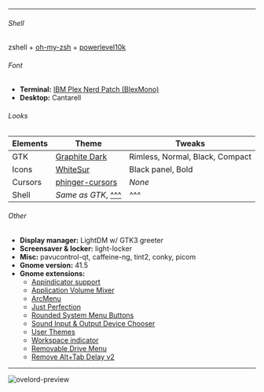 ** **
 
###### Shell
zshell + [oh-my-zsh](https://ohmyz.sh/) + [powerlevel10k](https://github.com/romkatv/powerlevel10k)

###### Font
* **Terminal:** [IBM Plex Nerd Patch (BlexMono)](https://www.nerdfonts.com/font-downloads)
* **Desktop:** Cantarell

###### Looks

| Elements | Theme | Tweaks |
| --- | --- | --- |
| GTK | [Graphite Dark](https://www.pling.com/p/1598493) | Rimless, Normal, Black, Compact |
| Icons | [WhiteSur](https://www.pling.com/p/1405756) | Black panel, Bold |
| Cursors | [phinger-cursors](https://www.pling.com/p/1690782) | *None* |
| Shell | *Same as GTK*, [^^^](https://www.pling.com/p/1598493) | *^^^* |

###### Other
* **Display manager:** LightDM w/ GTK3 greeter
* **Screensaver & locker:** light-locker
* **Misc:** pavucontrol-qt, caffeine-ng, tint2, conky, picom
* **Gnome version:** 41.5
* **Gnome extensions:**
  - [Appindicator support](https://extensions.gnome.org/extension/615/appindicator-support/)
  - [Application Volume Mixer](https://extensions.gnome.org/extension/3499/application-volume-mixer/)
  - [ArcMenu](https://extensions.gnome.org/extension/3628/arcmenu/)
  - [Just Perfection](https://extensions.gnome.org/extension/3843/just-perfection/)
  - [Rounded System Menu Buttons](https://extensions.gnome.org/extension/4693/rounded-system-menu-buttons/)
  - [Sound Input & Output Device Chooser](https://extensions.gnome.org/extension/906/sound-output-device-chooser/)
  - [User Themes](https://extensions.gnome.org/extension/19/user-themes/)
  - [Workspace indicator](https://extensions.gnome.org/extension/3952/workspace-indicator/)
  - [Removable Drive Menu](https://extensions.gnome.org/extension/7/removable-drive-menu/)
  - [Remove Alt+Tab Delay v2](https://extensions.gnome.org/extension/2741/remove-alttab-delay-v2/)

** **

![ovelord-preview](images/2022-XX-XX-overlord.png)
